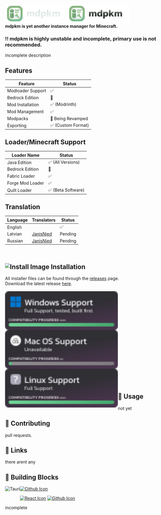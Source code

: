 <dl>
  <img src="./public/img/banners/brand_text.svg#gh-dark-mode-only" alt="mdpkm Text" align="left" height="64"/>
  <img src="./public/img/banners/brand_text_dark.svg#gh-light-mode-only" alt="mdpkm Text" align="left" height="64"/>
</dl>
<br/><br/><br/>

**mdpkm is yet another instance manager for Minecraft.**</br>

### ‼️ mdpkm is highly unstable and incomplete, primary use is not recommended.
incomplete description

## Features
| Feature           | Status                    |
|-------------------|---------------------------|
| Modloader Support | ✅                        |
| Bedrock Edition   | 🚧                        |
| Mod Installation  | ✅ (Modrinth)             |
| Mod Management    | ✅                        |
| Modpacks          | 🚧 Being Revamped         |
| Exporting         | ✅ (Custom Format)        |

## Loader/Minecraft Support
| Loader Name       | Status             |
|-------------------|--------------------|
| Java Edition      | ✅ (All Versions)  |
| Bedrock Edition   | 🚧                 |
| Fabric Loader     | ✅                 |
| Forge Mod Loader  | ✅                 |
| Quilt Loader      | ✅ (Beta Software) |

## Translation
| Language | Translators                                | Status  |
|----------|--------------------------------------------|---------|
| English  |                                            | ✅      |
| Latvian  | [JanisNied](https://twitter.com/JanisNied) | Pending |
| Russian  | [JanisNied](https://twitter.com/JanisNied) | Pending |

<br/>

## ![Install Image](https://img.icons8.com/fluency/24/000000/software-installer.png) Installation
All installer files can be found through the [releases](https://github.com/Blookerss/goggle-trans/releases) page.<br/>
Download the latest release [here](https://github.com/Blookerss/goggle-trans/releases/latest).
<br/><br/>
<img src=".github/windows_support.svg" align="left" height="128"/>
<br/><br/><br/><br/><br/><br/>
<img src=".github/mac_support.svg" align="left" height="128"/>
<br/><br/><br/><br/><br/><br/>
<img src=".github/linux_support.svg" align="left" height="128"/>
<br/><br/><br/><br/><br/><br/>

## 🤔 Usage
not yet
<br/>

## 🥰 Contributing
pull requests.
<br/>

## 🔗 Links

there arent any

## 🧩 Building Blocks
<dl>
  <a href="https://tauri.studio"><img src="https://tauri.studio/en/img/tauri_with_wordmark_dark.svg" align="left" height="32" alt="Tauri"/></a>
  
  [![Github Icon](https://img.icons8.com/fluency/32/000000/github.svg)](https://github.com/tauri-apps)
</dl>
<dl>
  
  [![React Icon](https://img.icons8.com/cute-clipart/32/000000/react-native.svg)](https://reactjs.org)
  [![Github Icon](https://img.icons8.com/fluency/32/000000/github.svg)](https://github.com/tauri-apps)
</dl>
incomplete
<br/>
